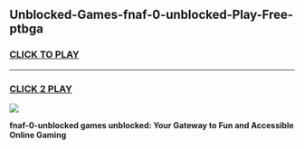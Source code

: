 
## Unblocked-Games-fnaf-0-unblocked-Play-Free-ptbga
<h3>
<a href="https://premium76.site?title=fnaf-0-unblocked&ref=18A1">CLICK TO PLAY</a></h3>
<hr>

<h3>
<a href="https://premium76.site?title=fnaf-0-unblocked&ref=18A1">CLICK 2 PLAY</a>
  
</h3>

<a href="https://premium76.site?title=fnaf-0-unblocked&ref=18A1"><img src="https://clearcache.store/games.png"></a>


**fnaf-0-unblocked games unblocked: Your Gateway to Fun and Accessible Online Gaming**
